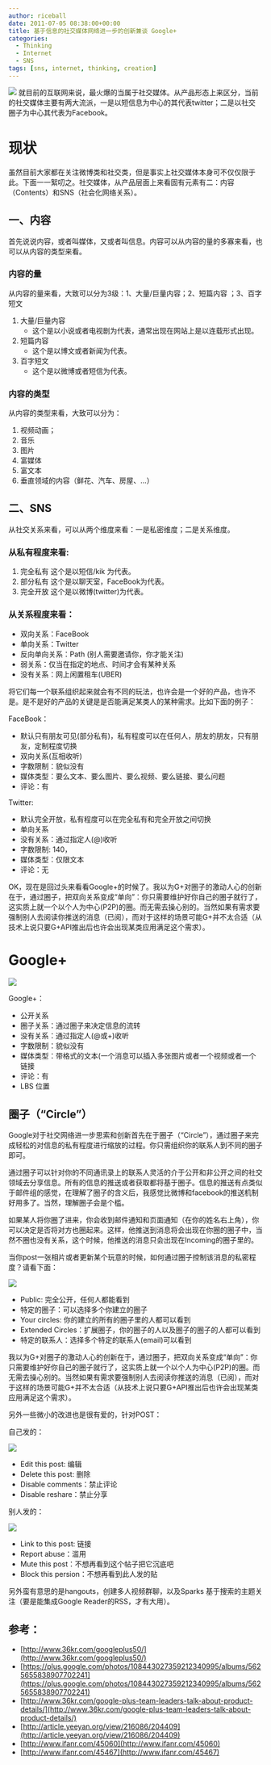 ```yaml
---
author: riceball
date: 2011-07-05 08:38:00+00:00
title: 基于信息的社交媒体网络进一步的创新兼谈 Google+
categories:
  - Thinking
  - Internet
  - SNS
tags: [sns, internet, thinking, creation]
---
```


![](./google-plus-logo.png)
就目前的互联网来说，最火爆的当属于社交媒体。从产品形态上来区分，当前的社交媒体主要有两大流派，一是以短信息为中心的其代表twitter；二是以社交圈子为中心其代表为Facebook。


# 现状


虽然目前大家都在关注微博类和社交类，但是事实上社交媒体本身可不仅仅限于此。下面一一絮叨之。社交媒体，从产品层面上来看固有元素有二：内容（Contents）和SNS（社会化网络关系）。


## 一、内容


首先说说内容，或者叫媒体，又或者叫信息。内容可以从内容的量的多寡来看，也可以从内容的类型来看。


### 内容的量


从内容的量来看，大致可以分为3级：1、大量/巨量内容；2、短篇内容 ；3、百字短文

1. 大量/巨量内容
   * 这个是以小说或者电视剧为代表，通常出现在网站上是以连载形式出现。
2. 短篇内容
   * 这个是以博文或者新闻为代表。
3. 百字短文
   * 这个是以微博或者短信为代表。


### 内容的类型


从内容的类型来看，大致可以分为：

1. 视频动画；
2. 音乐
3. 图片
4. 富媒体
5. 富文本
6. 垂直领域的内容（鲜花、汽车、房屋、...）

## 二、SNS

从社交关系来看，可以从两个维度来看：一是私密维度；二是关系维度。

### 从私有程度来看:

1. 完全私有 这个是以短信/kik 为代表。
2. 部分私有 这个是以聊天室，FaceBook为代表。
3. 完全开放 这个是以微博(twitter)为代表。

### 从关系程度来看：

* 双向关系：FaceBook
* 单向关系：Twitter
* 反向单向关系：Path (别人需要邀请你，你才能关注)
* 弱关系：仅当在指定的地点、时间才会有某种关系
* 没有关系：网上闲置租车(UBER)


将它们每一个联系组织起来就会有不同的玩法，也许会是一个好的产品，也许不是。是不是好的产品的关键是是否能满足某类人的某种需求。比如下面的例子：

FaceBook：

* 默认只有朋友可见(部分私有)，私有程度可以在任何人，朋友的朋友，只有朋友，定制程度切换
* 双向关系(互相收听)
* 字数限制：貌似没有
* 媒体类型：要么文本、要么图片、要么视频、要么链接、要么问题
* 评论：有


Twitter:

* 默认完全开放，私有程度可以在完全私有和完全开放之间切换
* 单向关系
* 没有关系：通过指定人(@)收听
* 字数限制: 140，
* 媒体类型：仅限文本
* 评论：无


OK，现在是回过头来看看Google+的时候了。我以为G+对圈子的激动人心的创新在于，通过圈子，把双向关系变成“单向”：你只需要维护好你自己的圈子就行了，这实质上就一个以个人为中心(P2P)的圈。而无需去操心别的。当然如果有需求要强制别人去阅读你推送的消息（已阅），而对于这样的场景可能G+并不太合适（从技术上说只要G+API推出后也许会出现某类应用满足这个需求）。


# Google+

![](./google-plus.png)

Google+：

* 公开关系
* 圈子关系：通过圈子来决定信息的流转
* 没有关系：通过指定人(@或+)收听
* 字数限制：貌似没有
* 媒体类型：带格式的文本(一个消息可以插入多张图片或者一个视频或者一个链接
* 评论：有
* LBS 位置

## 圈子（“Circle”）

Google对于社交网络进一步思索和创新首先在于圈子（“Circle”），通过圈子来完成轻松的对信息的私有程度进行缩放的过程。你只需组织你的联系人到不同的圈子即可。

通过圈子可以针对你的不同通讯录上的联系人灵活的介于公开和非公开之间的社交领域去分享信息。所有的信息的推送或者获取都将基于圈子。信息的推送有点类似于邮件组的感觉，在理解了圈子的含义后，我感觉比微博和facebook的推送机制好用多了。当然，理解圈子会是个槛。

如果某人将你圈了进来，你会收到邮件通知和页面通知（在你的姓名右上角），你可以决定是否将对方也圈起来。这样，他推送到消息将会出现在你圈的圈子中，当然不圈也没有关系，这个时候，他推送的消息只会出现在Incoming的圈子里的。

当你post一张相片或者更新某个玩意的时候，如何通过圈子控制该消息的私密程度？请看下面：

![](post1.png)


* Public: 完全公开，任何人都能看到
* 特定的圈子：可以选择多个你建立的圈子
* Your circles: 你的建立的所有的圈子里的人都可以看到
* Extended Circles：扩展圈子，你的圈子的人以及圈子的圈子的人都可以看到
* 特定的联系人：选择多个特定的联系人(email)可以看到


我以为G+对圈子的激动人心的创新在于，通过圈子，把双向关系变成“单向”：你只需要维护好你自己的圈子就行了，这实质上就一个以个人为中心(P2P)的圈。而无需去操心别的。当然如果有需求要强制别人去阅读你推送的消息（已阅），而对于这样的场景可能G+并不太合适（从技术上说只要G+API推出后也许会出现某类应用满足这个需求）。

另外一些微小的改进也是很有爱的，针对POST：

自己发的：

![](./self-post.png)


* Edit this post: 编辑
* Delete this post: 删除
* Disable comments：禁止评论
* Disable reshare：禁止分享


别人发的：

![](./other-post.png)


* Link to this post: 链接
* Report abuse：滥用
* Mute this post：不想再看到这个帖子把它沉底吧
* Block this persion：不想再看到此人发的贴


另外蛮有意思的是hangouts，创建多人视频群聊，以及Sparks 基于搜索的主题关注（要是能集成Google Reader的RSS，才有大用）。


## 参考：

* [http://www.36kr.com/googleplus50/](http://www.36kr.com/googleplus50/)
* [https://plus.google.com/photos/108443027359212340995/albums/5625655838907702241](https://plus.google.com/photos/108443027359212340995/albums/5625655838907702241)
* [http://www.36kr.com/google-plus-team-leaders-talk-about-product-details/](http://www.36kr.com/google-plus-team-leaders-talk-about-product-details/)
* [http://article.yeeyan.org/view/216086/204409](http://article.yeeyan.org/view/216086/204409)
* [http://www.ifanr.com/45060](http://www.ifanr.com/45060)
* [http://www.ifanr.com/45467](http://www.ifanr.com/45467)


